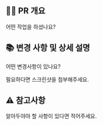 ## 🧑‍💻 PR 개요

어떤 작업을 하셨나요?

## 📚 변경 사항 및 상세 설명

어떤 변경사항이 있나요?

필요하다면 스크린샷을 첨부해주세요.

## ⚠️ 참고사항

알아두야야 할 사항이 있다면 적어주세요.

